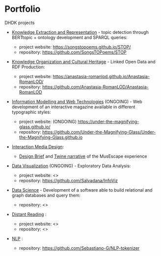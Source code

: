 # Portfolio
DHDK projects

- [Knowledge Extraction and Representation](https://www.unibo.it/it/didattica/insegnamenti/insegnamento/2021/454463) - topic detection through BERTtopic + ontology development and SPARQL queries:

    - project website: <https://songstopoems.github.io/STOP/>
    - repository: <https://github.com/SongsTOPoems/STOP>
    
- [Knowledge Organization and Cultural Heritage](https://www.unibo.it/it/didattica/insegnamenti/insegnamento/2021/454462) - Linked Open Data and RDF Production:

    - project website: <https://anastasia-romanlod.github.io/Anastasia-RomanLOD/>
    - repository: <https://github.com/Anastasia-RomanLOD/Anastasia-RomanLOD>
    
- [Information Modelling and Web Technologies](https://www.unibo.it/it/didattica/insegnamenti/insegnamento/2021/454464) (ONGOING) - Web development of an interactive magazine available in different typographic styles:

    - project website: (ONGOING) <https://under-the-magnifying-glass.github.io/>
    - repository: <https://github.com/Under-the-Magnifying-Glass/Under-the-Magnifying-Glass.github.io>
    
- [Interaction Media Design](https://www.unibo.it/it/didattica/insegnamenti/insegnamento/2021/454470): 
    - <a href="MUSEscape_DESIGN_BRIEF.pdf" class="image fit"><img src="images/marr_pic.jpg" alt="">Design Brief</a> and [Twine narrative](https://salvadana.github.io/Portfolio/twine.html) of the MusEscape experience

- [Data Visualization](https://www.unibo.it/it/didattica/insegnamenti/insegnamento/2022/467047) (ONGOING)  - Exploratory Data Analysis: 
    - project website: <>
    - repository: <https://github.com/Salvadana/InfoViz>
    
- [Data Science](https://www.unibo.it/it/didattica/insegnamenti/insegnamento/2021/467046) - Development of a software able to build relational and graph databases and query them: 
    - repository: <>
    
- [Distant Reading](https://www.unibo.it/it/didattica/insegnamenti/insegnamento/2021/424631) : 
    - project website: <>
    - repository: <> 
    
- [NLP](https://www.unibo.it/it/didattica/insegnamenti/insegnamento/2022/455487) : 
    
    - repository: <https://github.com/Sebastiano-G/NLP-tokenizer>
